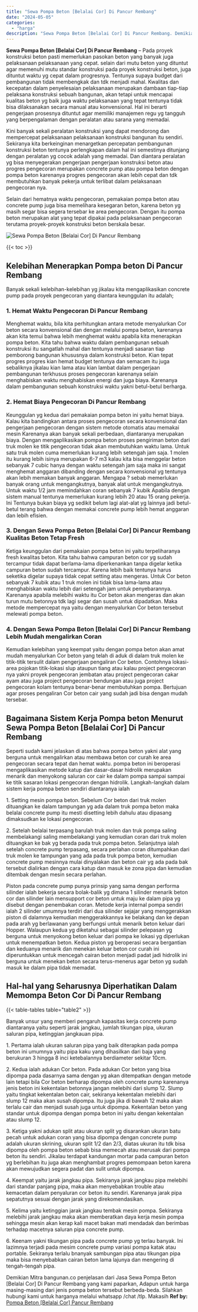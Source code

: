 ```yaml
---
title: "Sewa Pompa Beton [Belalai Cor] Di Pancur Rembang"
date: "2024-05-05"
categories: 
  - "harga"
description: "Sewa Pompa Beton [Belalai Cor] Di Pancur Rembang. Demikian Mitra bangunan.co penjelasan dari Jasa Sewa Pompa Beton [Belalai Cor] Di Pancur Rembang yang kam..."
---
```


**Sewa Pompa Beton \[Belalai Cor\] Di Pancur Rembang** – Pada proyek konstruksi beton pasti memerlukan pasokan beton yang banyak juga pelaksanaan pelaksanaan yang cepat. selain dari mutu beton yang dituntut agar memenuhi mutu standar konstruksi pada proyek konstruksi beton, juga dituntut waktu yg cepat dalam progresnya. Tentunya supaya budget dari pembangunan tidak membengkak dan tdk menjadi mahal. Kwalitas dan kecepatan dalam penyelesaian pelaksanaan merupakan dambaan tiap-tiap pelaksana konstruksi sebuah bangunan, akan tetapi untuk mencapai kualitas beton yg baik juga waktu pelaksanaan yang tepat tentunya tidak bisa dilaksanakan secara manual atau konvensional. Hal ini berarti pengerjaan prosesnya dituntut agar memiliki manajemen regu yg tangguh yang berpengalaman dengan peralatan atau sarana yang memadai.

Kini banyak sekali peralatan konstruksi yang dapat mendorong dan mempercepat pelaksanaan pelaksanaan konstruksi bangunan itu sendiri. Sekiranya kita berkeinginan menargetkan percepatan pembangunan konstruksi beton tentunya perlengkapan dalam hal ini semestinya ditunjang dengan peralatan yg cocok adalah yang memadai. Dan diantara peralatan yg bisa menyegerakan pengerjaan pengerjaan konstruksi beton atau progres pengecoran merupakan concrete pump atau pompa beton dengan pompa beton karenanya progres pengecoran akan lebih cepat dan tdk membutuhkan banyak pekerja untuk terlibat dalam pelaksanaan pengecoran nya.

Selain dari hematnya waktu pengecoran, pemakaian pompa beton atau concrete pump juga bisa memelihara kesegaran beton, karena beton yg masih segar bisa segera tersebar ke area pengecoran. Dengan itu pompa beton merupakan alat yang tepat dipakai pada pelaksanaan pengecoran terutama proyek-proyek konstruksi beton berskala besar.

![Sewa Pompa Beton [Belalai Cor] Di Pancur Rembang](/images/sewa-concrete-pump-39.png)

{{< toc >}}

## Kelebihan Menerapkan Pompa beton Di Pancur Rembang

Banyak sekali kelebihan-kelebihan yg jikalau kita mengaplikasikan concrete pump pada proyek pengecoran yang diantara keunggulan itu adalah;

### 1\. Hemat Waktu Pengecoran Di Pancur Rembang

Menghemat waktu, bila kita perhitungkan antara metode menyalurkan Cor beton secara konvensional dan dengan melalui pompa beton, karenanya akan kita temui bahwa lebih menghemat waktu apabila kita menerapkan pompa beton. Kita tahu bahwa waktu dalam pembangunan sebuah konstruksi itu sangatlah mahal dan tentunya menjadi sasaran tiap pemborong bangunan khususnya dalam konstruksi beton. Kian tepat progres progres kian hemat budget tentunya dan semacam itu juga sebaliknya jikalau kian lama atau kian lambat dalam pengerjaan pembangunan terkhusus proses pengecoran karenanya selain menghabiskan waktu menghabiskan energi dan juga biaya. Karenanya dalam pembangunan sebuah konstruksi waktu yakni betul-betul berharga.

### 2\. Hemat Biaya Pengecoran Di Pancur Rembang

Keunggulan yg kedua dari pemakaian pompa beton ini yaitu hemat biaya. Kalau kita bandingkan antara proses pengecoran secara konvensional dan pengerjaan pengecoran dengan sistem metode otomatis atau memakai mesin Karenanya akan banyak sekali perbedaan, diantaranya merupakan biaya. Dengan mengaplikasikan pompa beton proses pengiriman beton dari truk molen ke titik pengecoran tidak akan membutuhkan waktu lama. Untuk satu truk molen cuma memerlukan kurang lebih setengah jam saja. 1 molen itu kurang lebih isinya merupakan 6-7 m3 kalau kita bisa menggelar beton sebanyak 7 cubic hanya dengan waktu setengah jam saja maka ini sangat menghemat anggaran dibanding dengan secara konvensional yg tentunya akan lebih memakan banyak anggaran. Mengapa ? sebab memerlukan banyak orang untuk mengangkutnya, banyak alat untuk mengangkutnya. Untuk waktu 1/2 jam memindahkan coran sebanyak 7 kubik Apabila dengan sistem manual tentunya memerlukan kurang lebih 20 atau 15 orang pekerja. Ini Tentunya bukan biaya yg sedikit belum lagi alat-alat yg lainnya jadi betul-betul terang bahwa dengan memakai concrete pump lebih hemat anggaran dan lebih efisien.

### 3\. Dengan Sewa Pompa Beton \[Belalai Cor\] Di Pancur Rembang Kualitas Beton Tetap Fresh

Ketiga keunggulan dari pemakaian pompa beton ini yaitu terpeliharanya fresh kwalitas beton. Kita tahu bahwa campuran beton cor yg sudah tercampur tidak dapat berlama-lama diperkenankan tanpa digelar ketika campuran beton sudah tercampur. Karena lebih baik tentunya harus seketika digelar supaya tidak cepat setting atau mengeras. Untuk Cor beton sebanyak 7 kubik atau 1 truk molen ini tidak bisa lama-lama atau menghabiskan waktu lebih dari setengah jam untuk penyebarannya. Karenanya apabila melebihi waktu itu Cor beton akan mengeras dan akan turun mutu betonnya tdk lagi segar dan susah untuk dipadatkan. Maka metode mempercepat nya yaitu dengan menyalurkan Cor beton tersebut melewati pompa beton.

### 4\. Dengan Sewa Pompa Beton \[Belalai Cor\] Di Pancur Rembang Lebih Mudah mengalirkan Coran

Kemudian kelebihan yang keempat yaitu dengan pompa beton akan amat mudah menyalurkan Cor beton yang telah di aduk di dalam truk molen ke titik-titik tersulit dalam pengerjaan pengaliran Cor beton. Contohnya lokasi-area pojokan titik-lokasi slup ataupun tiang atau kalau project pengecoran nya yakni proyek pengecoran jembatan atau project pengecoran cakar ayam atau juga project pengecoran bendungan atau juga project pengecoran kolam tentunya benar-benar membutuhkan pompa. Bertujuan agar proses pengaliran Cor beton cair yang sudah jadi bisa dengan mudah tersebar.

## Bagaimana Sistem Kerja Pompa beton Menurut Sewa Pompa Beton \[Belalai Cor\] Di Pancur Rembang

Seperti sudah kami jelaskan di atas bahwa pompa beton yakni alat yang berguna untuk mengalirkan atau membawa beton cor curah ke area pengecoran secara tepat dan hemat waktu. pompa beton ini beroperasi mengaplikasikan metode katup dan dasar-dasar hidrolik merupakan menarik dan menyokong saluran cor cair ke dalam pompa sampai sampai ke titik sasaran lokasi pengecoran dengan hidrolik. Langkah-langkah dalam sistem kerja pompa beton sendiri diantaranya ialah

1\. Setting mesin pompa beton. Sebelum Cor beton dari truk molen dituangkan ke dalam tampungan yg ada dalam truk pompa beton maka belalai concrete pump itu mesti disetting lebih dahulu atau dipasang dimaksudkan ke lokasi pengecoran.

2\. Setelah belalai terpasang barulah truk molen dan truk pompa saling membelakangi saling membelakangi yang kemudian coran dari truk molen dituangkan ke bak yg berada pada truk pompa beton. Selanjutnya ialah setelah concrete pump terpasang, secara perlahan coran ditumpahkan dari truk molen ke tampungan yang ada pada truk pompa beton, kemudian concrete pump mesinnya mulai dinyalakan dan beton cair yg ada pada bak tersebut dialirkan dengan cara katup dan masuk ke zona pipa dan kemudian ditembak dengan mesin secara perlahan.

Piston pada concrete pump punya prinsip yang sama dengan performa silinder ialah bekerja secara bolak-balik yg dimana 1 silinder menarik beton cor dan silinder lain mensupport cor beton untuk maju ke dalam pipa yg disebut dengan penembakan coran. Metode kerja internal pompa sendiri ialah 2 silinder umumnya terdiri dari dua silinder sejajar yang menggerakkan piston di dalamnya kemudian menggerakkannya ke belakang dan ke depan pada arah yg berlawanan yang berfungsi untuk menarik beton keluar dari Hopper. Walaupun kedua yg diketahui sebagai silinder pelepasan yg berguna untuk menyokong beton keluar dari pompa ke lokasi yg diperlukan untuk menempatkan beton. Kedua piston yg beroperasi secara bergantian dan keduanya menarik dan menekan keluar beton cor curah ini diperuntukkan untuk mencegah cairan beton menjadi padat jadi hidrolik ini berguna untuk menekan beton secara terus-menerus agar beton yg sudah masuk ke dalam pipa tidak memadat.

## Hal-hal yang Seharusnya Diperhatikan Dalam Memompa Beton Cor Di Pancur Rembang

{{< table-tables table="table2" >}}

Banyak unsur yang memberi pengaruh kapasitas kerja concrete pump diantaranya yaitu seperti jarak jangkau, jumlah tikungan pipa, ukuran saluran pipa, ketinggian jangkauan pipa.

1\. Pertama ialah ukuran saluran pipa yang baik diterapkan pada pompa beton ini umumnya yaitu pipa kaku yang dihasilkan dari baja yang berukuran 3 hingga 8 inci ketebalannya berdiameter sekitar 10cm.

2\. Kedua ialah adukan Cor beton. Pada adukan Cor beton yang bisa dipompa pada dasarnya sama dengan yg akan ditempatkan dengan metode lain tetapi bila Cor beton berharap dipompa oleh concrete pump karenanya jenis beton ini kekentalan betonnya jangan melebihi dari slump 12. Slump yaitu tingkat kekentalan beton cair, sekiranya kekentalan melebihi dari slump 12 maka akan susah dipompa. Itu juga jika di bawah 12 maka akan terlalu cair dan menjadi susah juga untuk dipompa. Kekentalan beton yang standar untuk dipompa dengan pompa beton ini yaitu dengan kekentalan atau slump 12.

3\. Ketiga yakni adukan split atau ukuran split yg disarankan ukuran batu pecah untuk adukan coran yang bisa dipompa dengan concrete pump adalah ukuran skrining, ukuran split 1/2 dan 2/3, diatas ukuran itu tdk bisa dipompa oleh pompa beton sebab bisa memecah atau merusak dari pompa beton itu sendiri. Jikalau terdapat kandungan mortar pada campuran beton yg berlebihan itu juga akan menghambat progres pemompaan beton karena akan mewujudkan segera padat dan sulit untuk dipompa.

4\. Keempat yaitu jarak jangkau pipa. Sekiranya jarak jangkau pipa melebihi dari standar panjang pipa, maka akan menyebabkan trouble atau kemacetan dalam penyaluran cor beton itu sendiri. Karenanya jarak pipa sepatutnya sesuai dengan jarak yang direkomendasikan.

5\. Kelima yaitu ketinggian jarak jangkau tembak mesin pompa. Sekiranya melebihi jarak jangkau maka akan memberatkan daya kerja mesin pompa sehingga mesin akan kerap kali macet bakan mati mendadak dan berimbas terhadap macetnya saluran pipa concrete pump.

6\. Keenam yakni tikungan pipa pada concrete pump yg terlau banyak. Ini lazimnya terjadi pada mesim concrete pump variasi pompa katak atau portable. Sekiranya terlalu bnanyak sambungan pipa atau tikungan pipa maka bisa menyebabkan cairan beton lama lajunya dan mengering di tengah-tengah pipa.

Demikian Mitra bangunan.co penjelasan dari Jasa Sewa Pompa Beton \[Belalai Cor\] Di Pancur Rembang yang kami paparkan, Adapun untuk harga masing-masing dari jenis pompa beton tersebut berbeda-beda. Silahkan hubungi kami untuk harganya melalui whatsapp /chat /tlp. Makasih
**Ref by:** [Pompa Beton [Belalai Cor] Pancur Rembang](https://id.wikipedia.org/wiki/Pompa)
